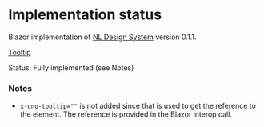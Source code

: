 # Implementation status
Blazor implementation of [NL Design System](https://nl-design-system.gitlab.io/nl-design-system/index.html) version 0.1.1. 

[Tooltip](https://nl-design-system.gitlab.io/nl-design-system/componenten/tooltip/index.html)


Status: Fully implemented (see Notes)

### Notes
- `x-uno-tooltip=""` is not added since that is used to get the reference to the element. The reference is provided in the Blazor interop call.